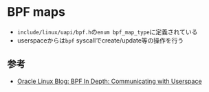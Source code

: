 # BPF maps

* `include/linux/uapi/bpf.h`の`enum bpf_map_type`に定義されている
* userspaceからは`bpf` syscallでcreate/update等の操作を行う

## 参考

- [Oracle Linux Blog: BPF In Depth: Communicating with Userspace](https://blogs.oracle.com/linux/post/bpf-in-depth-communicating-with-userspace)
